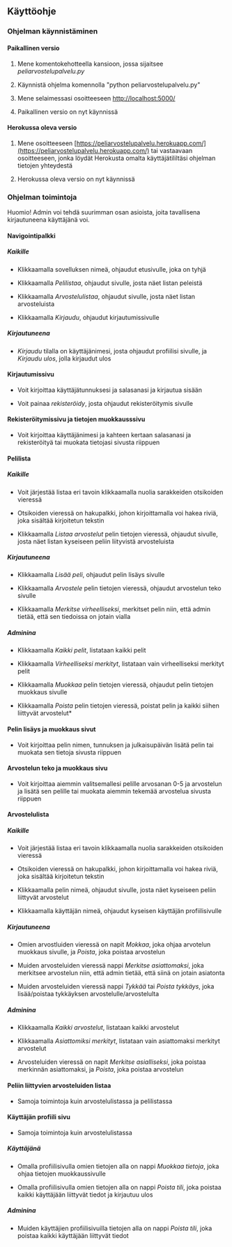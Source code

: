 ## Käyttöohje

### Ohjelman käynnistäminen

#### Paikallinen versio

1. Mene komentokehotteella kansioon, jossa sijaitsee *peliarvostelupalvelu.py*

2. Käynnistä ohjelma komennolla "python peliarvostelupalvelu.py"

3. Mene selaimessasi osoitteeseen [http://localhost:5000/](http://localhost:5000/)

4. Paikallinen versio on nyt käynnissä

#### Herokussa oleva versio

1. Mene osoitteeseen [https://peliarvostelupalvelu.herokuapp.com/](https://peliarvostelupalvelu.herokuapp.com/) tai vastaavaan osoitteeseen, jonka löydät Herokusta omalta käyttäjätililtäsi ohjelman tietojen yhteydestä

2. Herokussa oleva versio on nyt käynnissä

### Ohjelman toimintoja

Huomio! Admin voi tehdä suurimman osan asioista, joita tavallisena kirjautuneena käyttäjänä voi.

#### Navigointipalkki

##### Kaikille

* Klikkaamalla sovelluksen nimeä, ohjaudut etusivulle, joka on tyhjä

* Klikkaamalla *Pelilistaa*, ohjaudut sivulle, josta näet listan peleistä

* Klikkaamalla *Arvostelulistaa*, ohjaudut sivulle, josta näet listan arvosteluista

* Klikkaamalla *Kirjaudu*, ohjaudut kirjautumissivulle

##### Kirjautuneena

* *Kirjaudu* tilalla on käyttäjänimesi, josta ohjaudut profiilisi sivulle, ja *Kirjaudu ulos*, jolla kirjaudut ulos

#### Kirjautumissivu

* Voit kirjoittaa käyttäjätunnuksesi ja salasanasi ja kirjautua sisään

* Voit painaa *rekisteröidy*, josta ohjaudut rekisteröitymis sivulle

#### Rekisteröitymissivu ja tietojen muokkausssivu

* Voit kirjoittaa käyttäjänimesi ja kahteen kertaan salasanasi ja rekisteröityä tai muokata tietojasi sivusta riippuen 

#### Pelilista

##### Kaikille

* Voit järjestää listaa eri tavoin klikkaamalla nuolia sarakkeiden otsikoiden vieressä

* Otsikoiden vieressä on hakupalkki, johon kirjoittamalla voi hakea riviä, joka sisältää kirjoitetun tekstin

* Klikkaamalla *Listaa arvostelut* pelin tietojen vieressä, ohjaudut sivulle, josta näet listan kyseiseen peliin liityvistä arvosteluista

##### Kirjautuneena

* Klikkaamalla *Lisää peli*, ohjaudut pelin lisäys sivulle

* Klikkaamalla *Arvostele* pelin tietojen vieressä, ohjaudut arvostelun teko sivulle

* Klikkaamalla *Merkitse virheelliseksi*, merkitset pelin niin, että admin tietää, että sen tiedoissa on jotain vialla

##### Adminina

* Klikkaamalla *Kaikki pelit*, listataan kaikki pelit

* Klikkaamalla *Virheelliseksi merkityt*, listataan vain virheelliseksi merkityt pelit

* Klikkaamalla *Muokkaa* pelin tietojen vieressä, ohjaudut pelin tietojen muokkaus sivulle

* Klikkaamalla *Poista* pelin tietojen vieressä, poistat pelin ja kaikki siihen liittyvät arvostelut*

#### Pelin lisäys ja muokkaus sivut

* Voit kirjoittaa pelin nimen, tunnuksen ja julkaisupäivän lisätä pelin tai muokata sen tietoja sivusta riippuen

#### Arvostelun teko ja muokkaus sivu

* Voit kirjoittaa aiemmin valitsemallesi pelille arvosanan 0-5 ja arvostelun ja lisätä sen pelille tai muokata aiemmin tekemää arvostelua sivusta riippuen

#### Arvostelulista

##### Kaikille 

* Voit järjestää listaa eri tavoin klikkaamalla nuolia sarakkeiden otsikoiden vieressä

* Otsikoiden vieressä on hakupalkki, johon kirjoittamalla voi hakea riviä, joka sisältää kirjoitetun tekstin

* Klikkaamalla pelin nimeä, ohjaudut sivulle, josta näet kyseiseen peliin liittyvät arvostelut

* Klikkaamalla käyttäjän nimeä, ohjaudut kyseisen käyttäjän profiilisivulle

##### Kirjautuneena

* Omien arvostluiden vieressä on napit *Mokkaa*, joka ohjaa arvotelun muokkaus sivulle, ja *Poista*, joka poistaa arvostelun

* Muiden arvosteluiden vieressä nappi *Merkitse asiattomaksi*, joka merkitsee arvostelun niin, että admin tietää, että siinä on jotain asiatonta

* Muiden arvosteluiden vieressä nappi *Tykkää* tai *Poista tykkäys*, joka lisää/poistaa tykkäyksen arvostelulle/arvostelulta

##### Adminina

* Klikkaamalla *Kaikki arvostelut*, listataan kaikki arvostelut

* Klikkaamalla *Asiattomiksi merkityt*, listataan vain asiattomaksi merkityt arvostelut

* Arvosteluiden vieressä on napit *Merkitse asialliseksi*, joka poistaa merkinnän asiattomaksi, ja *Poista*, joka poistaa arvostelun

#### Peliin liittyvien arvosteluiden listaa

* Samoja toimintoja kuin arvostelulistassa ja pelilistassa

#### Käyttäjän profiili sivu

* Samoja toimintoja kuin arvostelulistassa

##### Käyttäjänä

* Omalla profiilisivulla omien tietojen alla on nappi *Muokkaa tietoja*, joka ohjaa tietojen muokkaussivulle

* Omalla profiilisivulla omien tietojen alla on nappi *Poista tili*, joka poistaa kaikki käyttäjään liittyvät tiedot ja kirjautuu ulos

##### Adminina

* Muiden käyttäjien profiilisivuilla tietojen alla on nappi *Poista tili*, joka poistaa kaikki käyttäjään liittyvät tiedot